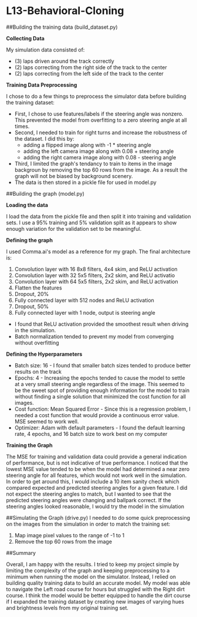 # L13-Behavioral-Cloning
##Building the training data (build_dataset.py)

**Collecting Data**

My simulation data consisted of:
  - (3) laps driven around the track correctly
  - (2) laps correcting from the right side of the track to the center
  - (2) laps correcting from the left side of the track to the center

**Training Data Preprocessing**

I chose to do a few things to preprocess the simulator data before building the training dataset:
  - First, I chose to use features/labels if the steering angle was nonzero. This prevented the model from overfitting to a zero steering angle at all times.
  - Second, I needed to train for right turns and increase the robustness of the dataset. I did this by:
    - adding a flipped image along with -1 * steering angle 
    - adding the left camera image along with 0.08 + steering angle
    - adding the right camera image along with 0.08 - steering angle
  - Third, I limited the graph's tendancy to train to items in the image backgroun by removing the top 60 rows from the image. As a result the graph will not be biased by background scenery.
  - The data is then stored in a pickle file for used in model.py

##Building the graph (model.py)

**Loading the data**

I load the data from the pickle file and then split it into training and validation sets. I use a 95% training and 5% validation split as it appears to show enough variation for the validation set to be meaningful.

**Defining the graph**

I used Comma.ai's model as a reference for my graph. The final architecture is:

  1. Convolution layer with 16 8x8 filters, 4x4 skim, and ReLU activation
  2. Convolution layer with 32 5x5 filters, 2x2 skim, and ReLU activatio
  3. Convolution layer with 64 5x5 filters, 2x2 skim, and ReLU activation
  4. Flatten the features
  5. Dropout, 20%
  6. Fully connected layer with 512 nodes and ReLU activation
  7. Dropout, 50%
  8. Fully connected layer with 1 node, output is steering angle
  
  - I found that ReLU activation provided the smoothest result when driving in the simulation.
  - Batch normalization tended to prevent my model from converging without overfitting

**Defining the Hyperparameters**
  - Batch size: 16 - I found that smaller batch sizes tended to produce better results on the track
  - Epochs: 4 - Increasing the epochs tended to cause the model to settle at a very small steering angle regardless of the image. This seemed to be the sweet spot of providing enough information for the model to train without finding a single solution that minimized the cost function for all images.
  - Cost function: Mean Squared Error - Since this is a regression problem, I needed a cost function that would provide a continuous error value. MSE seemed to work well.
  - Optimizer: Adam with default parameters - I found the default learning rate, 4 epochs, and 16 batch size to work best on my computer

**Training the Graph**

The MSE for training and validation data could provide a general indication of performance, but is not indicative of true performance. I noticed that the lowest MSE value tended to be when the model had determined a near zero steering angle for all features, which would not work well in the simulation. In order to get around this, I would include a 10 item sanity check which compared expected and predicted steering angles for a given feature. I did not expect the steering angles to match, but I wanted to see that the predicted steering angles were changing and ballpark correct. If the steering angles looked reasonable, I would try the model in the simulation

##Simulating the Graph (drive.py)
I needed to do some quick preprocessing on the images from the simulation in order to match the training set:
  1. Map image pixel values to the range of -1 to 1
  2. Remove the top 60 rows from the image

##Summary

Overall, I am happy with the results. I tried to keep my project simple by limiting the complexity of the graph and keeping preprocessing to a minimum when running the model on the simulator. Instead, I relied on building quality training data to build an accurate model. My model was able to navigate the Left road course for hours but struggled with the Right dirt course. I think the model would be better equipped to handle the dirt course if I expanded the training dataset by creating new images of varying hues and brightness levels from my original training set.

